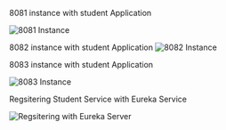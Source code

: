 8081 instance with student Application 

![8081 Instance](https://github.com/user-attachments/assets/5cdfa6cd-c247-4d8b-829b-d3193a742b87)

8082 instance with student Application 
![8082 Instance](https://github.com/user-attachments/assets/f7f0155e-3cc7-495f-89b0-65c37e6fe8d1)

8083 instance with student Application 

![8083 Instance](https://github.com/user-attachments/assets/606bdfcd-58dc-4a4a-ab60-6236df29f5e0)

Regsitering Student Service with Eureka Service 

![Regsitering with Eureka Server](https://github.com/user-attachments/assets/c79230ab-3808-4cac-a26b-4e8e70db5484)
